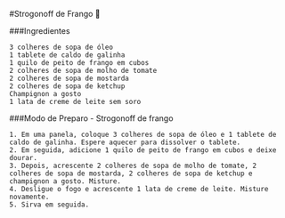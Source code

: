 #Strogonoff de Frango :chicken:

###Ingredientes

    3 colheres de sopa de óleo
    1 tablete de caldo de galinha
    1 quilo de peito de frango em cubos
    2 colheres de sopa de molho de tomate
    2 colheres de sopa de mostarda
    2 colheres de sopa de ketchup
    Champignon a gosto
    1 lata de creme de leite sem soro

###Modo de Preparo - Strogonoff de frango

    1. Em uma panela, coloque 3 colheres de sopa de óleo e 1 tablete de caldo de galinha. Espere aquecer para dissolver o tablete.
    2. Em seguida, adicione 1 quilo de peito de frango em cubos e deixe dourar.
    3. Depois, acrescente 2 colheres de sopa de molho de tomate, 2 colheres de sopa de mostarda, 2 colheres de sopa de ketchup e champignon a gosto. Misture.
    4. Desligue o fogo e acrescente 1 lata de creme de leite. Misture novamente.
    5. Sirva em seguida. 
